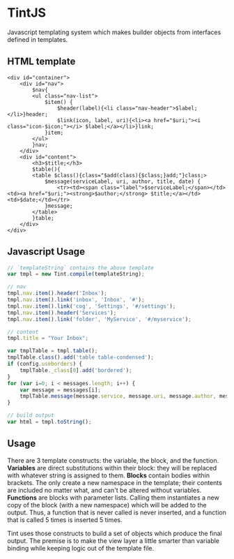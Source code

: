 TintJS
======

Javascript templating system which makes builder objects from interfaces defined in templates.

## HTML template

```
<div id="container">
    <div id="nav">
        $nav{
        <ul class="nav-list">
            $item() {
                $header(label){<li class="nav-header">$label;</li>}header;
                $link(icon, label, uri){<li><a href="$uri;"><i class="icon-$icon;"></i> $label;</a></li>}link;
            }item;
        </ul>
        }nav;
    </div>
    <div id="content">
        <h3>$title;</h3>
        $table(){
        <table $class(){class="$add(class){$class;}add;"}class;>
            $message(serviceLabel, uri, author, title, date) {
                <tr><td><span class="label">$serviceLabel;</span></td><td><a href="$uri;"><strong>$author;</strong> $title;</a></td><td>$date;</td></tr>
            }message;
        </table>
        }table;
    </div>
</div>
```

## Javascript Usage

```javascript
// `templateString` contains the above template
var tmpl = new Tint.compile(templateString);

// nav
tmpl.nav.item().header('Inbox');
tmpl.nav.item().link('inbox', 'Inbox', '#');
tmpl.nav.item().link('cog', 'Settings', '#/settings');
tmpl.nav.item().header('Services');
tmpl.nav.item().link('folder', 'MyService', '#/myservice');

// content
tmpl.title = "Your Inbox";

var tmplTable = tmpl.table();
tmplTable.class().add('table table-condensed');
if (config.useborders) {
    tmplTable._class[0].add('bordered');
}
for (var i=0; i < messages.length; i++) {
    var message = messages[i];
    tmplTable.message(message.service, message.uri, message.author, message.summary, message.date);
}

// build output
var html = tmpl.toString();
```

## Usage

There are 3 template constructs: the variable, the block, and the function. **Variables** are direct substitutions within their block: they will be replaced with whatever string is assigned to them. **Blocks** contain bodies within brackets. The only create a new namespace in the template; their contents are included no matter what, and can't be altered without variables. **Functions** are blocks with parameter lists. Calling them instantiates a new copy of the block (with a new namespace) which will be added to the output. Thus, a function that is never called is never inserted, and a function that is called 5 times is inserted 5 times.

Tint uses those constructs to build a set of objects which produce the final output. The premise is to make the view layer a little smarter than variable binding while keeping logic out of the template file.